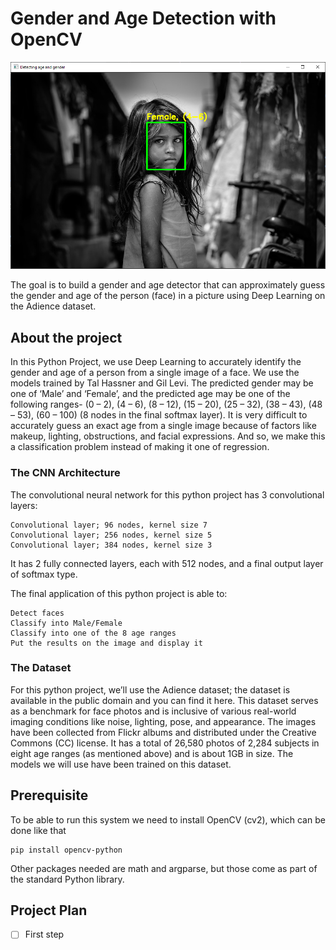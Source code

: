 # Gender and Age Detection with OpenCV

![img.png](img.png)

The goal is to build a gender and age detector that can approximately guess the 
gender and age of the person (face) in a picture using Deep Learning on the 
Adience dataset.

## About the project

In this Python Project, we use Deep Learning to accurately identify the 
gender and age of a person from a single image of a face. We use the 
models trained by Tal Hassner and Gil Levi. The predicted gender may be one 
of ‘Male’ and ‘Female’, and the predicted age may be one of the following 
ranges- (0 – 2), (4 – 6), (8 – 12), (15 – 20), (25 – 32), (38 – 43), (48 – 
53), (60 – 100) (8 nodes in the final softmax layer). It is very difficult 
to accurately guess an exact age from a single image because of factors like 
makeup, lighting, obstructions, and facial expressions. And so, we make this 
a classification problem instead of making it one of regression.

### The CNN Architecture

The convolutional neural network for this python project has 3 convolutional 
layers:

    Convolutional layer; 96 nodes, kernel size 7
    Convolutional layer; 256 nodes, kernel size 5
    Convolutional layer; 384 nodes, kernel size 3

It has 2 fully connected layers, each with 512 nodes, and a final output 
layer of softmax type.

The final application of this python project is able to:

    Detect faces
    Classify into Male/Female
    Classify into one of the 8 age ranges
    Put the results on the image and display it

### The Dataset

For this python project, we’ll use the Adience dataset; the dataset is 
available in the public domain and you can find it here. This dataset serves 
as a benchmark for face photos and is inclusive of various real-world 
imaging conditions like noise, lighting, pose, and appearance. The images 
have been collected from Flickr albums and distributed under the Creative 
Commons (CC) license. It has a total of 26,580 photos of 2,284 subjects in 
eight age ranges (as mentioned above) and is about 1GB in size. The models 
we will use have been trained on this dataset.

## Prerequisite

To be able to run this system we need to install OpenCV (cv2), which can be 
done like that
    
    pip install opencv-python

Other packages needed are math and argparse, but those come as 
part of the standard Python library.

## Project Plan

- [ ] First step
